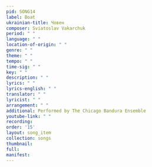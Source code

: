 ```yaml
---
pid: SONG14
label: Boat
ukrainian-title: Човен
composer: Sviatoslav Vakarchuk
period: " "
language: " "
location-of-origin: " "
genre: " "
theme: " "
tempo: " "
time-sig: " "
key: " "
description: " "
lyrics: " "
lyrics-english: " "
translator: " "
lyricist: " "
arrangement: " "
additional: Performed by The Chicago Bandura Ensemble
youtube-link: " "
recording:
order: '15'
layout: song_item
collection: songs
thumbnail:
full:
manifest:
---
```

